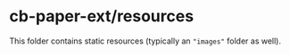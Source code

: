 # cb-paper-ext/resources

This folder contains static resources (typically an `"images"` folder as well).
